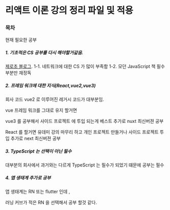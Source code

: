 # 리액트 이론 강의 정리 파일 및 적용

### 목차

현재 필요한 공부

##### 1. 기초적은 CS 공부를 다시 해야할거같음.

[제로초 블로그](https://www.zerocho.com/lecture).
1-1. 네트워크에 대한 CS 가 많이 부족함
1-2. 모던 JavaScript 책 필수 부분만 재정독

##### 2. 프레임 워크에 대한 지식(React,vue2,vue3)

회사 코드 vue2 로 이루어진 레거시 코드가 대부분임.

vue 프레임 워크를 그대로 유지 할거면

vue3 를 공부해서 사이드 프로젝트 에 투입 되는게 베스트
추가로 nuxt 최신버젼 공부

React 를 할거면 유데미 강의 마무리 하고 개인 프로젝트 만들거나 사이드 프로젝트 투입
추가로 next 최신버젼 공부

##### 3. TypeScript 는 선택이 아닌 필수

대부분의 회사에서 과거와는 다르게 TypeScript 는 필수가 되었기 떄문에 공부는 필수

##### 4. 앱 생태계 추가로 공부

앱 생태계는 RN 또는 flutter 인데 ,

러닝 커브가 적은 RN 을 선택해서 공부 할것 같다.
